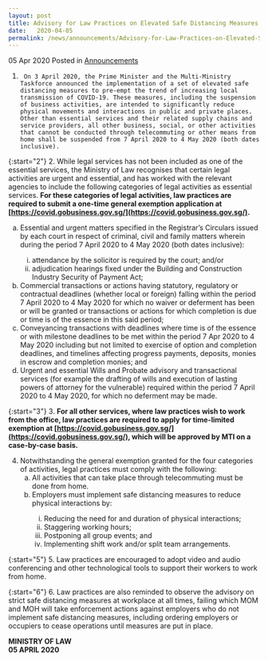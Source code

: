 ```yaml
---
layout: post
title: Advisory for Law Practices on Elevated Safe Distancing Measures
date:   2020-04-05
permalink: /news/announcements/Advisory-for-Law-Practices-on-Elevated-Safe-Distancing-Measures
---
```


05 Apr 2020 Posted in [Announcements](/news/announcements)

1.      On 3 April 2020, the Prime Minister and the Multi-Ministry Taskforce announced the implementation of a set of elevated safe distancing measures to pre-empt the trend of increasing local transmission of COVID-19. These measures, including the suspension of business activities, are intended to significantly reduce physical movements and interactions in public and private places. Other than essential services and their related supply chains and service providers, all other business, social, or other activities that cannot be conducted through telecommuting or other means from home shall be suspended from 7 April 2020 to 4 May 2020 (both dates inclusive).

{:start="2"}
2.      While legal services has not been included as one of the essential services, the Ministry of Law recognises that certain legal activities are urgent and essential, and has worked with the relevant agencies to include the following categories of legal activities as essential services. **For these categories of legal activities, law practices are required to submit a one-time general exemption application at [https://covid.gobusiness.gov.sg/](https://covid.gobusiness.gov.sg/).**

<ol style="list-style-type: lower-alpha">
<li>  Essential and urgent matters specified in the Registrar’s Circulars issued by each court in respect of criminal, civil and family matters wherein during the period 7 April 2020 to 4 May 2020 (both dates inclusive):</li>
<ol style="list-style-type: lower-roman">
<li>attendance by the solicitor is required by the court; and/or</li>
<li>adjudication hearings fixed under the Building and Construction Industry Security of Payment Act;</li>
</ol>
<li>  Commercial transactions or actions having statutory, regulatory or contractual deadlines (whether local or foreign) falling within the period 7 April 2020 to 4 May 2020 for which no waiver or deferment has been or will be granted or transactions or actions for which completion is due or time is of the essence in this said period;</li>
<li>Conveyancing transactions with deadlines where time is of the essence or with milestone deadlines to be met within the period 7 Apr 2020 to 4 May 2020 including but not limited to exercise of option and completion deadlines, and timelines affecting progress payments, deposits, monies in escrow and completion monies; and</li>
<li>Urgent and essential Wills and Probate advisory and transactional services (for example the drafting of wills and execution of lasting powers of attorney for the vulnerable) required within the period 7 April 2020 to 4 May 2020, for which no deferment may be made.</li>
</ol>
</ol>

{:start="3"}
3.      **For all other services, where law practices wish to work from the office, law practices are required to apply for time-limited exemption at [https://covid.gobusiness.gov.sg/](https://covid.gobusiness.gov.sg/), which will be approved by MTI on a case-by-case basis.**

<ol start="4">
<li>  Notwithstanding the general exemption granted for the four categories of activities, legal practices must comply with the following:

<ol style="list-style-type: lower-alpha">
<li>  All activities that can take place through telecommuting must be done from home.</li>
<li>  Employers must implement safe distancing measures to reduce physical interactions by:</li>
<ol style="list-style-type: lower-roman">
<li>Reducing the need for and duration of physical interactions;</li>
<li>Staggering working hours;</li>
<li>Postponing all group events; and</li>
<li>Implementing shift work and/or split team arrangements.</li>
</ol>
</ol>
  
</li>  
</ol>

{:start="5"}
5.      Law practices are encouraged to adopt video and audio conferencing and other technological tools to support their workers to work from home.

{:start="6"}
6.      Law practices are also reminded to observe the advisory on strict safe distancing measures at workplace at all times, failing which MOM and MOH will take enforcement actions against employers who do not implement safe distancing measures, including ordering employers or occupiers to cease operations until measures are put in place.


<b>MINISTRY OF LAW</b>
<br>
<b>05 APRIL 2020</b>
